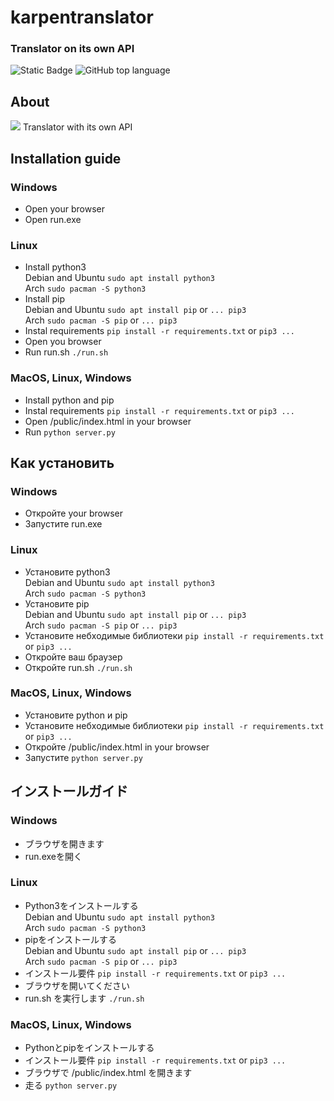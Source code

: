 # karpentranslator
### Translator on its own API
![Static Badge](https://img.shields.io/badge/karpen-karpentranslator-karpentranslator)
![GitHub top language](https://img.shields.io/github/languages/top/karpen-dev/karpentranslator)

## About
<img src="https://i.imgur.com/bHZ5K3A.png" />
Translator with its own API

## Installation guide
### Windows
-  Open your browser
-  Open run.exe
### Linux
-  Install python3  
   Debian and Ubuntu ```sudo apt install python3```    
   Arch ```sudo pacman -S python3```      
-  Install pip   
   Debian and Ubuntu ```sudo apt install pip``` or ```... pip3```    
   Arch ```sudo pacman -S pip``` or ```... pip3```   
-  Instal requirements ```pip install -r requirements.txt``` or ```pip3 ...```    
-  Open you browser   
-  Run run.sh ```./run.sh```   
### MacOS, Linux, Windows
-  Install python and pip
-  Instal requirements ```pip install -r requirements.txt``` or ```pip3 ...```   
-  Open /public/index.html in your browser    
-  Run ```python server.py```

## Как установить
### Windows
-  Откройте your browser
-  Запустите run.exe
### Linux
-  Установите python3  
   Debian and Ubuntu ```sudo apt install python3```    
   Arch ```sudo pacman -S python3```      
-  Установите pip   
   Debian and Ubuntu ```sudo apt install pip``` or ```... pip3```    
   Arch ```sudo pacman -S pip``` or ```... pip3```   
-  Установите небходимые библиотеки ```pip install -r requirements.txt``` or ```pip3 ...```    
-  Откройте ваш браузер   
-  Откройте run.sh ```./run.sh```   
### MacOS, Linux, Windows
-  Установите python и pip
-  Установите небходимые библиотеки ```pip install -r requirements.txt``` or ```pip3 ...```   
-  Откройте /public/index.html in your browser    
-  Запустите ```python server.py```   

## インストールガイド
### Windows
-  ブラウザを開きます
-  run.exeを開く
### Linux
-  Python3をインストールする  
   Debian and Ubuntu ```sudo apt install python3```    
   Arch ```sudo pacman -S python3```      
-  pipをインストールする   
   Debian and Ubuntu ```sudo apt install pip``` or ```... pip3```    
   Arch ```sudo pacman -S pip``` or ```... pip3```   
-  インストール要件 ```pip install -r requirements.txt``` or ```pip3 ...```    
-  ブラウザを開いてください   
-  run.sh を実行します ```./run.sh```   
### MacOS, Linux, Windows
-  Pythonとpipをインストールする
-  インストール要件 ```pip install -r requirements.txt``` or ```pip3 ...```   
-  ブラウザで /public/index.html を開きます    
-  走る ```python server.py```